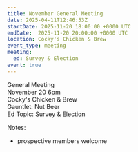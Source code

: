 ```yaml
---
title: November General Meeting
date: 2025-04-11T12:46:53Z
startDate: 2025-11-20 18:00:00 +0000 UTC
endDate:  2025-11-20 20:00:00 +0000 UTC
location: Cocky's Chicken & Brew
event_type: meeting
meeting:
  ed: Survey & Election
event: true
---
```


 
General Meeting  
November 20 6pm  
Cocky's Chicken & Brew  
Gauntlet: Nut Beer  
Ed Topic: Survey & Election
  
Notes:  
  
  * prospective members welcome  
  
